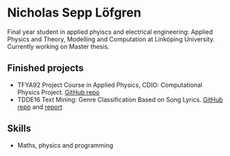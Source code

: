 # Nicholas Sepp Löfgren

Final year student in applied phyiscs and electrical engineering: Applied Physics and Theory, Modelling and Computation at Linköping University. Currently working on Master thesis.

## Finished projects

* TFYA92 Project Course in Applied Physics, CDIO: Computational Physics Project. [GitHub repo](https://github.com/obsqyr/TFYA92-group-A)
* TDDE16 Text Mining: Genre Classification Based on Song Lyrics. [GitHub repo](https://github.com/obsqyr/TDDE16-project) and [report](https://github.com/obsqyr/TDDE16-project/blob/main/TDDE16_Project_report.pdf)

## Skills

* Maths, physics and programming
